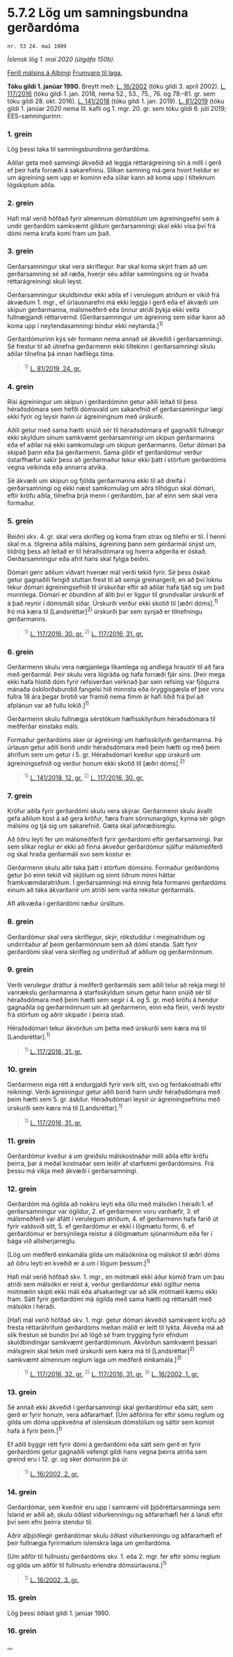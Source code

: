 # 5.7.2 Lög um samningsbundna gerðardóma

`nr. 53 24. maí 1989`

_Íslensk lög 1. maí 2020 (útgáfa 150b)._

[Ferill málsins á Alþingi](https://www.althingi.is/thingstorf/thingmalalistar-eftir-thingum/ferill/?ltg=111&mnr=342)
[Frumvarp til laga.](https://www.althingi.is/altext/111/s/0619.html)

**Tóku gildi 1. janúar 1990.**
Breytt með:
[L. 16/2002](https://althingi.is/altext/stjt/2002.016.html) (tóku gildi 3. apríl 2002).
[L. 117/2016](https://althingi.is/altext/stjt/2016.117.html) (tóku gildi 1. jan. 2018, nema 52., 53., 75., 76. og 79.–81. gr. sem tóku gildi 28. okt. 2016).
[L. 141/2018](https://althingi.is/altext/stjt/2018.141.html) (tóku gildi 1. jan. 2019).
[L. 81/2019](https://althingi.is/altext/stjt/2019.081.html) (tóku gildi 1. janúar 2020 nema III. kafli og 1. mgr. 20. gr. sem tóku gildi 6. júlí 2019;
EES-samningurinn:

### 1. grein

Lög þessi taka til samningsbundinna gerðardóma.

Aðilar geta með samningi ákveðið að leggja réttarágreining sín á milli í gerð ef þeir hafa forræði á sakarefninu. Slíkan samning má gera hvort heldur er um ágreining sem upp er kominn eða síðar kann að koma upp í tilteknum lögskiptum aðila.

### 2. grein

Hafi mál verið höfðað fyrir almennum dómstólum um ágreiningsefni sem á undir gerðardóm samkvæmt gildum gerðarsamningi skal ekki vísa því frá dómi nema krafa komi fram um það.

### 3. grein

Gerðarsamningur skal vera skriflegur. Þar skal koma skýrt fram að um gerðarsamning sé að ræða, hverjir séu aðilar samningsins og úr hvaða réttarágreiningi skuli leyst.

Gerðarsamningur skuldbindur ekki aðila ef í verulegum atriðum er vikið frá ákvæðum 1. mgr., ef úrlausnarefni má ekki leggja í gerð eða ef ákvæði um skipun gerðarmanna, málsmeðferð eða önnur atriði þykja ekki veita fullnægjandi réttarvernd. [Gerðarsamningur um ágreining sem síðar kann að koma upp í neytendasamningi bindur ekki neytanda.]<sup>1)</sup> 

Gerðardómurinn kýs sér formann nema annað sé ákveðið í gerðarsamningi. Sé frestur til að útnefna gerðarmenn ekki tiltekinn í gerðarsamningi skulu aðilar tilnefna þá innan hæfilegs tíma.

> <sup>1)</sup> [L. 81/2019, 24. gr.](https://althingi.is/altext/stjt/2019.081.html#G24)

### 4. grein

Rísi ágreiningur um skipun í gerðardóminn getur aðili leitað til þess héraðsdómara sem hefði dómsvald um sakarefnið ef gerðarsamningur lægi ekki fyrir og leysir hann úr ágreiningnum með úrskurði.

Aðili getur með sama hætti snúið sér til héraðsdómara ef gagnaðili fullnægir ekki skyldum sínum samkvæmt gerðarsamningi um skipun gerðarmanns eða ef aðilar ná ekki samkomulagi um skipun gerðarmanns. Getur dómari þá skipað þann eða þá gerðarmenn. Sama gildir ef gerðardómur verður óstarfhæfur sakir þess að gerðarmaður tekur ekki þátt í störfum gerðardóms vegna veikinda eða annarra atvika.

Sé ákvæði um skipun og fjölda gerðarmanna ekki til að dreifa í gerðarsamningi og ekki næst samkomulag um aðra tilhögun skal dómari, eftir kröfu aðila, tilnefna þrjá menn í gerðardóm, þar af einn sem skal vera formaður.

### 5. grein

Beiðni skv. 4. gr. skal vera skrifleg og koma fram strax og tilefni er til. Í henni skal m.a. tilgreina aðila málsins, ágreining þann sem gerðarmál snýst um, tildrög þess að leitað er til héraðsdómara og hverra aðgerða er óskað. Gerðarsamningur eða afrit hans skal fylgja beiðni.

Dómari gerir aðilum viðvart hvenær mál verði tekið fyrir. Sé þess óskað getur gagnaðili fengið stuttan frest til að semja greinargerð, en að því loknu tekur dómari ágreiningsefnið til úrskurðar eftir að aðilar hafa tjáð sig um það munnlega. Dómari er óbundinn af áliti því er liggur til grundvallar úrskurði ef á það reynir í dómsmáli síðar. Úrskurði verður ekki skotið til [æðri dóms].<sup>1)</sup> Þó má kæra til [Landsréttar]<sup>2)</sup> úrskurði þar sem synjað er tilnefningu gerðarmanns.

> <sup>1)</sup> [L. 117/2016, 30. gr.](https://althingi.is/altext/stjt/2016.117.html) <sup>2)</sup> [L. 117/2016, 31. gr.](https://althingi.is/altext/stjt/2016.117.html)

### 6. grein

Gerðarmenn skulu vera nægjanlega líkamlega og andlega hraustir til að fara með gerðarmál. Þeir skulu vera lögráða og hafa forræði fjár síns. [Þeir mega ekki hafa hlotið dóm fyrir refsiverðan verknað þar sem refsing var fjögurra mánaða óskilorðsbundið fangelsi hið minnsta eða öryggisgæsla ef þeir voru fullra 18 ára þegar brotið var framið nema fimm ár hafi liðið frá því að afplánun var að fullu lokið.]<sup>1)</sup> 

Gerðarmenn skulu fullnægja sérstökum hæfisskilyrðum héraðsdómara til meðferðar einstaks máls.

Formaður gerðardóms sker úr ágreiningi um hæfisskilyrði gerðarmanna. Þá úrlausn getur aðili borið undir héraðsdómara með þeim hætti og með þeim áhrifum sem um getur í 5. gr. Héraðsdómari kveður upp úrskurð um ágreiningsefnið og verður honum ekki skotið til [æðri dóms].<sup>2)</sup> 

> <sup>1)</sup> [L. 141/2018, 12. gr.](https://althingi.is/altext/stjt/2018.141.html) <sup>2)</sup> [L. 117/2016, 30. gr.](https://althingi.is/altext/stjt/2016.117.html)

### 7. grein

Kröfur aðila fyrir gerðardómi skulu vera skýrar. Gerðarmenn skulu ávallt gefa aðilum kost á að gera kröfur, færa fram sönnunargögn, kynna sér gögn málsins og tjá sig um sakarefnið. Gæta skal jafnræðisreglu.

Að öðru leyti fer um málsmeðferð fyrir gerðardómi eftir gerðarsamningi. Þar sem slíkar reglur er ekki að finna ákveður gerðardómur sjálfur málsmeðferð og skal hraða gerðarmáli svo sem kostur er.

Gerðarmenn skulu allir taka þátt í störfum dómsins. Formaður gerðardóms getur þó einn tekið við skjölum og sinnt öðrum minni háttar framkvæmdaratriðum. Í gerðarsamningi má einnig fela formanni gerðardóms einum að taka ákvarðanir um atriði sem varða rekstur gerðarmáls.

Afl atkvæða í gerðardómi ræður úrslitum.

### 8. grein

Gerðardómur skal vera skriflegur, skýr, rökstuddur í meginatriðum og undirritaður af þeim gerðarmönnum sem að dómi standa. Sátt fyrir gerðardómi skal vera skrifleg og undirrituð af aðilum og gerðarmönnum.

### 9. grein

Verði verulegur dráttur á meðferð gerðarmáls sem aðili telur að rekja megi til vanrækslu gerðarmanna á starfsskyldum sínum getur hann snúið sér til héraðsdómara með þeim hætti sem segir í 4. og 5. gr. með kröfu á hendur gagnaðila og gerðarmönnum um að gerðarmenn, einn eða fleiri, verði leystir frá störfum og aðrir skipaðir í þeirra stað.

Héraðsdómari tekur ákvörðun um þetta með úrskurði sem kæra má til [Landsréttar].<sup>1)</sup> 

> <sup>1)</sup> [L. 117/2016, 31. gr.](https://althingi.is/altext/stjt/2016.117.html)

### 10. grein

Gerðarmenn eiga rétt á endurgjaldi fyrir verk sitt, svo og ferðakostnaði eftir reikningi. Verði ágreiningur getur aðili borið hann undir héraðsdómara með þeim hætti sem 5. gr. áskilur. Héraðsdómari leysir úr ágreiningsefninu með úrskurði sem kæra má til [Landsréttar].<sup>1)</sup> 

> <sup>1)</sup> [L. 117/2016, 31. gr.](https://althingi.is/altext/stjt/2016.117.html)

### 11. grein

Gerðardómur kveður á um greiðslu málskostnaðar milli aðila eftir kröfu þeirra, þar á meðal kostnaðar sem leiðir af starfsemi gerðardómsins. Frá þessu má víkja með ákvæði í gerðarsamningi.

### 12. grein

Gerðardóm má ógilda að nokkru leyti eða öllu með málsókn í héraði:1. ef gerðarsamningur var ógildur,
2. ef gerðarmenn voru vanhæfir,
3. ef málsmeðferð var áfátt í verulegum atriðum,
4. ef gerðarmenn hafa farið út fyrir valdsvið sitt,
5. ef gerðardómur er ekki í lögmætu formi,
6. ef gerðardómur er bersýnilega reistur á ólögmætum sjónarmiðum eða fer í bága við allsherjarreglu.

[Lög um meðferð einkamála gilda um málsóknina og málskot til æðri dóms að öðru leyti en kveðið er á um í lögum þessum.]<sup>1)</sup> 

Hafi mál verið höfðað skv. 1. mgr., en mótmæli ekki áður komið fram um þau atriði sem málsókn er reist á, verður gerðardómur ekki ógiltur nema mótmælin skipti ekki máli eða afsakanlegt var að slík mótmæli kæmu ekki fram. Sátt fyrir gerðardómi má ógilda með sama hætti og réttarsátt með málsókn í héraði.

[Hafi mál verið höfðað skv. 1. mgr. getur dómari ákveðið samkvæmt kröfu að fresta réttaráhrifum gerðardóms meðan málið er leitt til lykta. Ákveða má að slík frestun sé bundin því að lögð sé fram trygging fyrir efndum skuldbindingar samkvæmt gerðardóminum. Ákvörðun samkvæmt þessari málsgrein skal tekin með úrskurði sem kæra má til [Landsréttar]<sup>2)</sup> samkvæmt almennum reglum laga um meðferð einkamála.]<sup>3)</sup> 

> <sup>1)</sup> [L. 117/2016, 32. gr.](https://althingi.is/altext/stjt/2016.117.html) <sup>2)</sup> [L. 117/2016, 31. gr.](https://althingi.is/altext/stjt/2016.117.html) <sup>3)</sup> [L. 16/2002, 1. gr.](https://althingi.is/altext/stjt/2002.016.html)

### 13. grein

Sé annað ekki ákveðið í gerðarsamningi skal gerðardómur eða sátt, sem gerð er fyrir honum, vera aðfararhæf. [Um aðförina fer eftir sömu reglum og gilda um dóma uppkveðna af íslenskum dómstólum og sáttir sem komist hafa á fyrir þeim.]<sup>1)</sup> 

Ef aðili byggir rétt fyrir dómi á gerðardómi eða sátt sem gerð er fyrir gerðardómi getur gagnaðili vefengt gildi hans vegna þeirra atriða sem greind eru í 12. gr. og sker dómurinn þá úr.

> <sup>1)</sup> [L. 16/2002, 2. gr.](https://althingi.is/altext/stjt/2002.016.html)

### 14. grein

Gerðardómar, sem kveðnir eru upp í samræmi við þjóðréttarsamninga sem Ísland er aðili að, skulu öðlast viðurkenningu og aðfararhæfi hér á landi eftir því sem efni þeirra stendur til.

Aðrir alþjóðlegir gerðardómar skulu öðlast viðurkenningu og aðfararhæfi ef þeir fullnægja fyrirmælum íslenskra laga um gerðardóma.

[Um aðför til fullnustu gerðardóms skv. 1. eða 2. mgr. fer eftir sömu reglum og gilda um aðför til fullnustu erlendra dómsúrlausna.]<sup>1)</sup> 

> <sup>1)</sup> [L. 16/2002, 3. gr.](https://althingi.is/altext/stjt/2002.016.html)

### 15. grein

Lög þessi öðlast gildi 1. janúar 1990.

### 16. grein

[…](https://www.althingi.is/lagasafn/leidbeiningar/)
